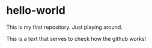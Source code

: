 # hello-world
This is my first repository. Just playing around.

This is a text that serves to check how the github works!
